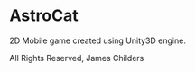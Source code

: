AstroCat
========

2D Mobile game created using Unity3D engine.

All Rights Reserved, James Childers
